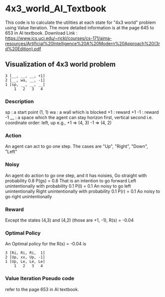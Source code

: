 # 4x3_world_AI_Textbook

This code is to calculate the utilities at each state for "4x3 world" problem using Value Iteration.
The more detailed information is at the page 645 to 653 in AI textbook. 
Download Link : https://www.ics.uci.edu/~rickl/courses/cs-171/aima-resources/Artificial%20Intelligence%20A%20Modern%20Approach%20(3rd%20Edition).pdf

## Visualization of 4x3 world problem 

```
3 [__, __, __, +1]
2 [__, wa, __, -1]
1 [sp, __, __, __]
    1   2   3   4
```

### Description

sp : a start point (1, 1)
wa : a wall which is blocked
+1 : reward +1
-1 : reward -1
__ : a space which the agent can stay
horizon first, vertical second i.e. coordinate order: left, up
e.g., +1 => (4, 3)
      -1 => (4, 2)

### Action

An agent can act to go one step.
The cases are "Up", "Right", "Down", "Left"

### Noisy

An agent do action to go one step, and it has noisies,
Go straight with probability 0.8             P(gs) = 0.8   That is an intention to go forward
Left unintentionally with probability 0.1    P(l) = 0.1    An noisy to go left unintentionally
Right unintentionally with probability 0.1   P(r) = 0.1    Ao noisy to go right unintentionally

### Reward

Except the states (4,3) and (4,2) (those are +1, -1), R(s) = -0.04

### Optimal Policy

An Optimal policy for the R(s) = -0.04 is

```
3 [Ri, Ri, Ri,  1]
2 [Up, xx, Up, -1]
1 [Up, Le, Le, Le]
    1   2   3   4
```

### Value Iteration Pseudo code
refer to the page 653 in AI textbook.
